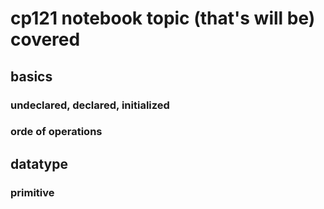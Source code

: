 # cp121 notebook topic (that's will be) covered
## basics
### undeclared, declared, initialized
### orde of operations
## datatype
### primitive

